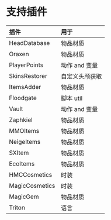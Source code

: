# 支持插件

| 插件             | 用于          |
|:---------------|:------------|
| HeadDatabase   | 物品材质        |
| Oraxen         | 物品材质        |
| PlayerPoints   | 动作 and 变量   |
| SkinsRestorer  | 自定义头颅获取     |
| ItemsAdder     | 物品材质        |
| Floodgate      | 脚本 util     |
| Vault          | 动作 and 变量   |
| Zaphkiel       | 物品材质        |
| MMOItems       | 物品材质        |
| NeigeItems     | 物品材质        |
| SXItem         | 物品材质        |
| EcoItems       | 物品材质        |
| HMCCosmetics   | 时装          |
| MagicCosmetics | 时装          |
| MagicGem       | 物品材质        |
| Triton         | 语言          |
